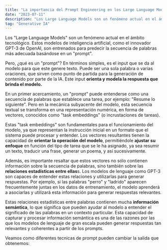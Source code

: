 ```yaml
---
title: "La importancia del Prompt Engineering en los Large Language Models"
date: "2023-07-11"
description: "Los Large Language Models son un fenómeno actual en el ámbito tecnológico. Estos modelos de inteligencia artificial, como el innovador GPT-3 de OpenAI, son entrenados para predecir la secuencia de palabras más adecuada basándose en un prompt."
tag: "Generative IA"
---
```


Los "Large Language Models" son un fenómeno actual en el ámbito tecnológico. Estos modelos de inteligencia artificial, como el innovador GPT-3 de OpenAI, son entrenados para predecir la secuencia de palabras más adecuada basándose en un "prompt".

Pero, ¿qué es un "prompt"? En términos simples, es el input que se da al modelo para que este genere texto. Puede ser una sola palabra o varias oraciones, que sirven como punto de partida para la generación de contenido por parte de la IA. Este input **orienta y modela la respuesta que brinda el modelo.**

En un primer acercamiento, un "prompt" puede entenderse como una secuencia de palabras que establece una tarea, por ejemplo: "Resume lo siguiente". Pero en la mecánica subyacente del modelo, esta secuencia textual se transforma en una representación numérica, en forma de vectores, conocidos como "task embeddings" (o incrustaciones de tareas).

Estas "task embeddings" son fundamentales para el funcionamiento del modelo, ya que representan la instrucción inicial en un formato que el sistema puede procesar y entender. Los vectores resultantes tienen la capacidad de **orientar la operación del modelo**, permitiéndole **ajustar su enfoque** en función del tipo de tarea que se le ha asignado, ya sea resumir un texto, traducir una frase, generar un poema, y así sucesivamente.

Además, es importante resaltar que estos vectores no sólo contienen información sobre la secuencia de palabras, sino también sobre las **relaciones estadísticas entre ellas**s. Los modelos de lenguaje como GPT-3 son capaces de entender estas relaciones y utilizarlas para generar respuestas. Por ejemplo, si las palabras "perro" y "ladrido" aparecen frecuentemente juntas en los datos de entrenamiento, el modelo aprenderá a asociarlas y utilizará esta información para generar respuestas relevantes.

Estas relaciones estadísticas entre palabras contienen mucha **información semántica**, lo que significa que pueden ayudar al modelo a entender el significado de las palabras en un contexto particular. Esta capacidad de capturar y procesar información semántica es una de las razones por las que los modelos de lenguaje de gran escala pueden generar respuestas tan relevantes y coherentes a partir de los prompts.

Veamos como diferentes tecnicas de prompt pueden cambiar la salida que obtenemos:
